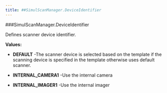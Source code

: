 ```yaml
---
title: ##SimulScanManager.DeviceIdentifier
---
```

###SimulScanManager.DeviceIdentifier

Defines scanner device identifier.

**Values:**

* **DEFAULT** -The scanner device is selected based on the template if the scanning device is specified in the template otherwise uses default scanner.

* **INTERNAL_CAMERA1** -Use the internal camera

* **INTERNAL_IMAGER1** -Use the internal imager

